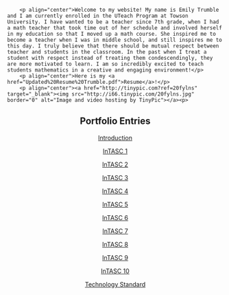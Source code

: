 <html>

<div class="main">
	
		<p align="center">Welcome to my website! My name is Emily Trumble and I am currently enrolled in the UTeach Program at Towson University. I have wanted to be a teacher since 7th grade, when I had a math teacher that took time out of her schedule and involved herself in my education so that I moved up a math course. She inspired me to become a teacher when I was in middle school, and still inspires me to this day. I truly believe that there should be mutual respect between teacher and students in the classroom. In the past when I treat a student with respect instead of treating them condescendingly, they are more motivated to learn. I am so incredibly excited to teach students mathematics in a creative and engaging environment!</p>
		<p align="center">Here is my <a href="Updated%20Resume%20Trumble.pdf">Resume</a>!</p>
		<p align="center"><a href="http://tinypic.com?ref=20fylns" target="_blank"><img src="http://i66.tinypic.com/20fylns.jpg" border="0" alt="Image and video hosting by TinyPic"></a><p>

<h2 align="center">Portfolio Entries</h2>
<p align="center"><a href="https://etrumble.github.io/Emily-Trumble-Portfolio/">Introduction</a></p>
<p align="center"><a href="https://etrumble.github.io/InTASC_1/">InTASC 1</a></p>
<p align="center"><a href="https://etrumble.github.io/InTASC_2/">InTASC 2</a></p>
<p align="center"><a href="https://etrumble.github.io/InTASC_3/">InTASC 3</a></p>
<p align="center"><a href="https://etrumble.github.io/InTASC_4/">InTASC 4</a></p>
<p align="center"><a href="https://etrumble.github.io/InTASC_5/">InTASC 5</a></p>
<p align="center"><a href="https://etrumble.github.io/InTASC_6/">InTASC 6</a></p>
<p align="center"><a href="https://etrumble.github.io/InTASC_7/">InTASC 7</a></p>
<p align="center"><a href="https://etrumble.github.io/InTASC_8/">InTASC 8</a></p>
<p align="center"><a href="https://etrumble.github.io/InTASC_9/">InTASC 9</a></p>
<p align="center"><a href="https://etrumble.github.io/InTASC_10/">InTASC 10</a></p>
<p align="center"><a href="https://etrumble.github.io/Technology_Standard/">Technology Standard</a></p>
